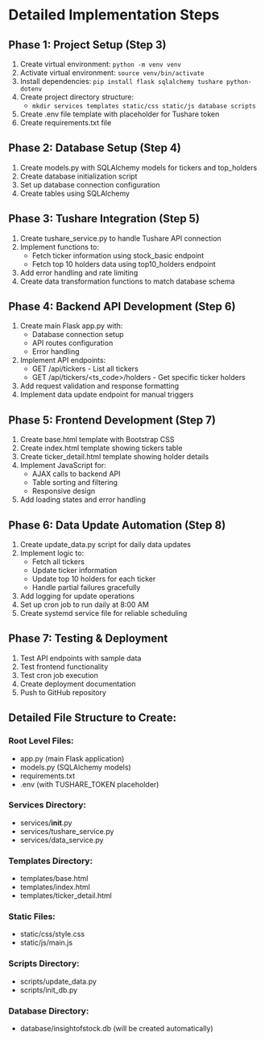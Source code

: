 # Detailed Implementation Steps

## Phase 1: Project Setup (Step 3)
1. Create virtual environment: `python -m venv venv`
2. Activate virtual environment: `source venv/bin/activate`
3. Install dependencies: `pip install flask sqlalchemy tushare python-dotenv`
4. Create project directory structure:
   - `mkdir services templates static/css static/js database scripts`
5. Create .env file template with placeholder for Tushare token
6. Create requirements.txt file

## Phase 2: Database Setup (Step 4)
1. Create models.py with SQLAlchemy models for tickers and top_holders
2. Create database initialization script
3. Set up database connection configuration
4. Create tables using SQLAlchemy

## Phase 3: Tushare Integration (Step 5)
1. Create tushare_service.py to handle Tushare API connection
2. Implement functions to:
   - Fetch ticker information using stock_basic endpoint
   - Fetch top 10 holders data using top10_holders endpoint
3. Add error handling and rate limiting
4. Create data transformation functions to match database schema

## Phase 4: Backend API Development (Step 6)
1. Create main Flask app.py with:
   - Database connection setup
   - API routes configuration
   - Error handling
2. Implement API endpoints:
   - GET /api/tickers - List all tickers
   - GET /api/tickers/<ts_code>/holders - Get specific ticker holders
3. Add request validation and response formatting
4. Implement data update endpoint for manual triggers

## Phase 5: Frontend Development (Step 7)
1. Create base.html template with Bootstrap CSS
2. Create index.html template showing tickers table
3. Create ticker_detail.html template showing holder details
4. Implement JavaScript for:
   - AJAX calls to backend API
   - Table sorting and filtering
   - Responsive design
5. Add loading states and error handling

## Phase 6: Data Update Automation (Step 8)
1. Create update_data.py script for daily data updates
2. Implement logic to:
   - Fetch all tickers
   - Update ticker information
   - Update top 10 holders for each ticker
   - Handle partial failures gracefully
3. Add logging for update operations
4. Set up cron job to run daily at 8:00 AM
5. Create systemd service file for reliable scheduling

## Phase 7: Testing & Deployment
1. Test API endpoints with sample data
2. Test frontend functionality
3. Test cron job execution
4. Create deployment documentation
5. Push to GitHub repository

## Detailed File Structure to Create:

### Root Level Files:
- app.py (main Flask application)
- models.py (SQLAlchemy models)
- requirements.txt
- .env (with TUSHARE_TOKEN placeholder)

### Services Directory:
- services/__init__.py
- services/tushare_service.py
- services/data_service.py

### Templates Directory:
- templates/base.html
- templates/index.html
- templates/ticker_detail.html

### Static Files:
- static/css/style.css
- static/js/main.js

### Scripts Directory:
- scripts/update_data.py
- scripts/init_db.py

### Database Directory:
- database/insightofstock.db (will be created automatically)